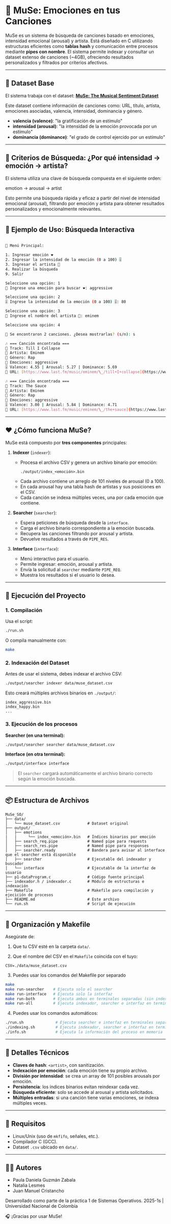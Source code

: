 # 🎵 MuSe: Emociones en tus Canciones

MuSe es un sistema de búsqueda de canciones basado en emociones, intensidad emocional (arousal) y artista. Está diseñado en C utilizando estructuras eficientes como **tablas hash** y comunicación entre procesos mediante **pipes con nombre**. El sistema permite indexar y consultar un dataset extenso de canciones (\~4GB), ofreciendo resultados personalizados y filtrados por criterios afectivos.

---

## 📂 Dataset Base

El sistema trabaja con el dataset:
[**MuSe: The Musical Sentiment Dataset**](https://www.kaggle.com/datasets/cakiki/muse-the-musical-sentiment-dataset)

Este dataset contiene información de canciones como: URL, título, artista, emociones asociadas, valencia, intensidad, dominancia y género.

- **valencia (valence)**: "la gratificación de un estímulo"
- **intensidad (arousal)**: "la intensidad de la emoción provocada por un estímulo"
- **dominancia (dominance)**: "el grado de control ejercido por un estímulo"

---

## 🧠 Criterios de Búsqueda: ¿Por qué intensidad → emoción → artista?

El sistema utiliza una clave de búsqueda compuesta en el siguiente orden:

emotion → arousal → artist

Esto permite una búsqueda rápida y eficaz a partir del nivel de intensidad emocional (arousal), filtrando por emoción y artista para obtener resultados personalizados y emocionalmente relevantes.

---

## 🧪 Ejemplo de Uso: Búsqueda Interactiva

```bash

🌟 Menú Principal:

1. Ingresar emoción ❤️
2. Ingresar la intensidad de la emoción (0 a 100) 🎚️
3. Ingresar el artista 🎤
4. Realizar la búsqueda
9. Salir

Seleccione una opción: 1
💬 Ingrese una emoción para buscar ❤️: aggressive

Seleccione una opción: 2
🎚️ Ingrese la intensidad de la emoción (0 a 100) 🎚️: 80

Seleccione una opción: 3
🎤 Ingrese el nombre del artista 🎤: eminem

Seleccione una opción: 4

🎵 Se encontraron 2 canciones. ¿Desea mostrarlas? (s/n): s

🎶 === Canción encontrada ===
🎵 Track: Till I Collapse
🎤 Artista: Eminem
💼 Género: Rap
💬 Emociones: aggressive
🎚️ Valence: 4.55 | Arousal: 5.27 | Dominance: 5.69
🔗 URL: [https://www.last.fm/music/eminem/\_/till+I+collapse](https://www.last.fm/music/eminem/_/till+I+collapse)

🎶 === Canción encontrada ===
🎵 Track: The Sauce
🎤 Artista: Eminem
💼 Género: Rap
💬 Emociones: aggressive
🎚️ Valence: 3.00 | Arousal: 5.84 | Dominance: 4.71
🔗 URL: [https://www.last.fm/music/eminem/\_/the+sauce](https://www.last.fm/music/eminem/_/the+sauce)

````

---

## ❤️ ¿Cómo funciona MuSe?

MuSe está compuesto por **tres componentes** principales:

1. **Indexer** (`indexer`):
   - Procesa el archivo CSV y genera un archivo binario por emoción:  
     ```
     ./output/index_<emoción>.bin
     ```
   - Cada archivo contiene un arreglo de 101 niveles de arousal (0 a 100).
   - En cada arousal hay una tabla hash de artistas y sus posiciones en el CSV.
   - Cada canción se indexa múltiples veces, una por cada emoción que contiene.

2. **Searcher** (`searcher`):
   - Espera peticiones de búsqueda desde la `interface`.
   - Carga el archivo binario correspondiente a la emoción buscada.
   - Recupera las canciones filtrando por arousal y artista.
   - Devuelve resultados a través de `PIPE_RES`.

3. **Interface** (`interface`):
   - Menú interactivo para el usuario.
   - Permite ingresar: emoción, arousal y artista.
   - Envía la solicitud al `searcher` mediante `PIPE_REQ`.
   - Muestra los resultados si el usuario lo desea.

---

## 🚀 Ejecución del Proyecto

### 1. Compilación

Usa el script:

```bash
./run.sh
````

O compila manualmente con:

```bash
make
```

### 2. Indexación del Dataset

Antes de usar el sistema, debes indexar el archivo CSV:

```bash
./output/searcher indexer data/muse_dataset.csv
```

Esto creará múltiples archivos binarios en `./output/`:

```
index_aggressive.bin
index_happy.bin
...
```

### 3. Ejecución de los procesos

**Searcher (en una terminal):**

```bash
./output/searcher searcher data/muse_dataset.csv
```

**Interface (en otra terminal):**

```bash
./output/interface interface
```

> El `searcher` cargará automáticamente el archivo binario correcto según la emoción buscada.

---

## 📦 Estructura de Archivos

```
MuSe_SO/
├── data/
│   └── muse_dataset.csv            # Dataset original
├── output/
│   ├── emotions
|   |     └── index_<emoción>.bin   # Índices binarios por emoción
│   ├── search_req.pipe             # Named pipe para requests
│   ├── search_res.pipe             # Named pipe para responses
│   ├── searcher.ready              # Bandera para avisar al interface que el searcher está disponible
│   ├── searcher                    # Ejecutable del indexador y buscador
│   └── interface                   # Ejecutable de la interfaz de usuario
├── p1-dataProgram.c                # Código fuente principal
├── indexador.h / indexador.c       # Módulo de estructuras e indexación
├── Makefile                        # Makefile para compilación y ejecición de procesos
├── README.md                       # Este archivo
└── run.sh                          # Script de ejecución
```

---

## 📁 Organización y Makefile

Asegúrate de:

1. Que tu CSV esté en la carpeta `data/`.

2. Que el nombre del CSV en el `Makefile` coincida con el tuyo:

```make
CSV=./data/muse_dataset.csv
```
3. Puedes usar los comandos del Makefile por separado

```bash
make
make run-searcher    # Ejecuta solo el searcher
make run-interface   # Ejecuta solo la interfaz
make run-both        # Ejecuta ambos en terminales separadas (sin indexación)
make run-all         # Ejecuta indexador, searcher e interfaz en terminales separadas
```
4. Puedes usar los comandos automáticos:

```bash
./run.sh              # Ejecuta searcher e interfaz en terminales separadas (sin indexación)
./indexing.sh         # Ejecuta indexador, searcher e interfaz en terminales separadas
./info.sh             # Ejecuta la información del proceso en memoria
```

---

## 🧩 Detalles Técnicos

* **Claves de hash**: `<artist>`, con sanitización.
* **Indexación por emoción**: cada emoción tiene su propio archivo.
* **División por intensidad**: se crea un array de 101 posibles arousals por emoción.
* **Persistencia**: los índices binarios evitan reindexar cada vez.
* **Búsqueda eficiente**: solo se accede al arousal y artista solicitados.
* **Múltiples entradas**: si una canción tiene varias emociones, se indexa múltiples veces.

---

## 📌 Requisitos

* Linux/Unix (uso de `mkfifo`, señales, etc.).
* Compilador C (GCC).
* Dataset `.csv` ubicado en `data/`.

---

## 👩‍💻 Autores

* Paula Daniela Guzmán Zabala
* Natalia Lesmes
* Juan Manuel Cristancho

Desarrollado como parte de la práctica 1 de Sistemas Operativos.
2025-1s | Universidad Nacional de Colombia

🎧 ¡Gracias por usar MuSe!